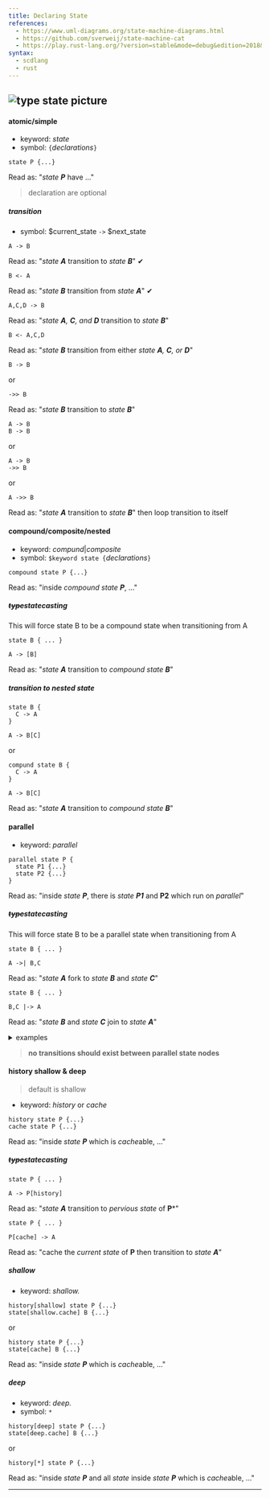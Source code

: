 ```yaml
---
title: Declaring State
references:
  - https://www.uml-diagrams.org/state-machine-diagrams.html
  - https://github.com/sverweij/state-machine-cat
  - https://play.rust-lang.org/?version=stable&mode=debug&edition=2018&gist=cb3b16f55f4d6ad25fc54f5058c7dacf
syntax:
  - scdlang
  - rust
---
```

![type state picture]()
---
#### atomic/simple
- keyword: *state*
- symbol: `{`$declarations$`}`
```scl
state P {...}
```
Read as: "*state **P*** have ..."

> declaration are optional

##### transition
- symbol: $current_state `->` $next_state

```scl
A -> B
```
Read as: "*state **A*** transition to *state **B***" ✔

```scl
B <- A
```
Read as: "*state **B*** transition from *state **A***" ✔

```scl
A,C,D -> B
```
Read as: "*state **A**, **C**, and **D*** transition to *state **B***"

```scl
B <- A,C,D
```
Read as: "*state **B*** transition from either *state **A**, **C**, or **D***"

```scl
B -> B
```
or
```scl
->> B
```
Read as: "*state **B*** transition to *state **B***"

```scl
A -> B
B -> B
```
or
```scl
A -> B
->> B
```
or
```scl
A ->> B
```
Read as: "*state **A*** transition to *state **B***" then loop transition to itself

#### compound/composite/nested
- keyword: *compund*|*composite*
- symbol: `$keyword state {`$declarations$`}`
```scl
compound state P {...}
```
Read as: "inside *compound state **P***, ..."

##### ~~type~~statecasting
This will force state B to be a compound state when transitioning from A
```scl
state B { ... }

A -> [B]
```
Read as: "*state **A*** transition to *compound state **B***"

##### transition to nested state
```scl
state B {
  C -> A
}

A -> B[C]
```
or
```scl
compund state B {
  C -> A
}

A -> B[C]
```
Read as: "*state **A*** transition to *compound state **B***"

#### parallel
- keyword: *parallel*
```scl
parallel state P {
  state P1 {...}
  state P2 {...}
}
```
Read as: "inside *state **P***, there is *state **P1*** and **P2** which run on *parallel*"

##### ~~type~~statecasting
This will force state B to be a parallel state when transitioning from A
```scl
state B { ... }

A ->| B,C
```
Read as: "*state **A*** fork to *state **B*** and *state **C***"

```scl
state B { ... }

B,C |-> A
```
Read as: "*state **B*** and *state **C*** join to *state **A***"

<details>
<summary>examples</summary>

```scl
A ->| B,D,E
parallel { // 👈 is this really neccessary 🤔
  {
    B -> L1 @ C
    L1 -> L2
    L2 -> L
  }
  D -> G
  E -> I
}
L,G |-> A
A,I |-> Z
```
</details>

> **no transitions should exist between parallel state nodes**

#### history shallow & deep
> default is shallow
- keyword: *history* or *cache*

```scl
history state P {...}
cache state P {...}
```
Read as: "inside *state **P*** which is *cache*able, ..."

##### ~~type~~statecasting
```scl
state P { ... }

A -> P[history]
```
Read as: "*state **A*** transition to *pervious* *state* of **P***"

```scl
state P { ... }

P[cache] -> A
```
Read as: "cache the *current* *state* of **P** then transition to *state **A***"

##### shallow
- keyword: *shallow.*
```scl
history[shallow] state P {...}
state[shallow.cache] B {...}
```
or
```scl
history state P {...}
state[cache] B {...}
```
Read as: "inside *state **P*** which is *cache*able, ..."

##### deep
- keyword: *deep.*
- symbol: `*`
```scl
history[deep] state P {...}
state[deep.cache] B {...}
```
or
```scl
history[*] state P {...}
```
Read as: "inside *state **P*** and all *state* inside *state **P*** which is *cache*able, ..."

---
